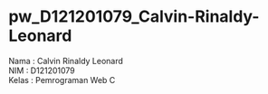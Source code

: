 # pw_D121201079_Calvin-Rinaldy-Leonard<br>
Nama  : Calvin Rinaldy Leonard<br>
NIM   : D121201079<br>
Kelas : Pemrograman Web C
